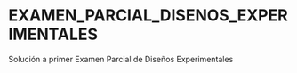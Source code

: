 # EXAMEN_PARCIAL_DISENOS_EXPERIMENTALES
 Solución a primer Examen Parcial de Diseños Experimentales
